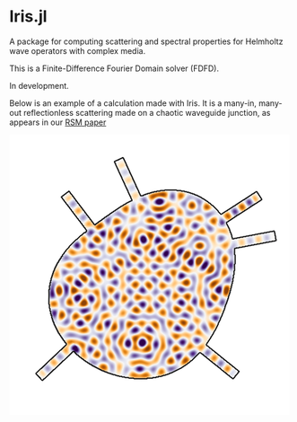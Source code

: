 # Iris.jl

A package for computing scattering and spectral properties for Helmholtz wave operators with complex media.

This is a Finite-Difference Fourier Domain solver (FDFD).

In development.


Below is an example of a calculation made with Iris.
It is a many-in, many-out reflectionless scattering made on a chaotic waveguide junction, as appears in our [RSM paper](https://arxiv.org/abs/1909.04017)

![many-in, many-out chaotic junction](/rsm_low_q_mode.png)

